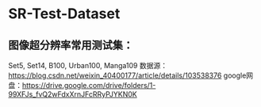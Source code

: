 # SR-Test-Dataset
## 图像超分辨率常用测试集：
Set5, Set14, B100, Urban100, Manga109
数据源：https://blog.csdn.net/weixin_40400177/article/details/103538376
google网盘：https://drive.google.com/drive/folders/1-99XFJs_fvQ2wFdxXrnJFcRRyPJYKN0K
